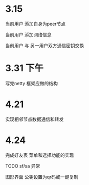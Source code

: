 # 3.15
当前用户 添加自身为peer节点

当前用户 添加网络信息

当前用户 与 另一用户双方通信密钥交换

# 3.31 下午
写完netty 框架应做的结构

# 4.21
实现相邻节点数据通信和转发

# 4.24
完成好友表
菜单和选择功能的实现



TODO sf/sa 异常

图形界面 
公钥设置为qr码或一键复制